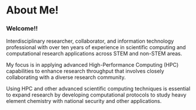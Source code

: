 # About Me!



### Welcome!!

Interdisciplinary researcher, collaborator, and information technology professional with over ten years of experience in scientific computing and computational research applications across STEM and non-STEM areas. 

My focus is in applying advanced High-Performance Computing (HPC) capabilities to enhance research throughput that involves closely collaborating with a diverse research community. 

Using HPC and other advanced scientific computing techniques is essential to expand research by developing computational protocols to study heavy element chemistry with national security and other applications.



